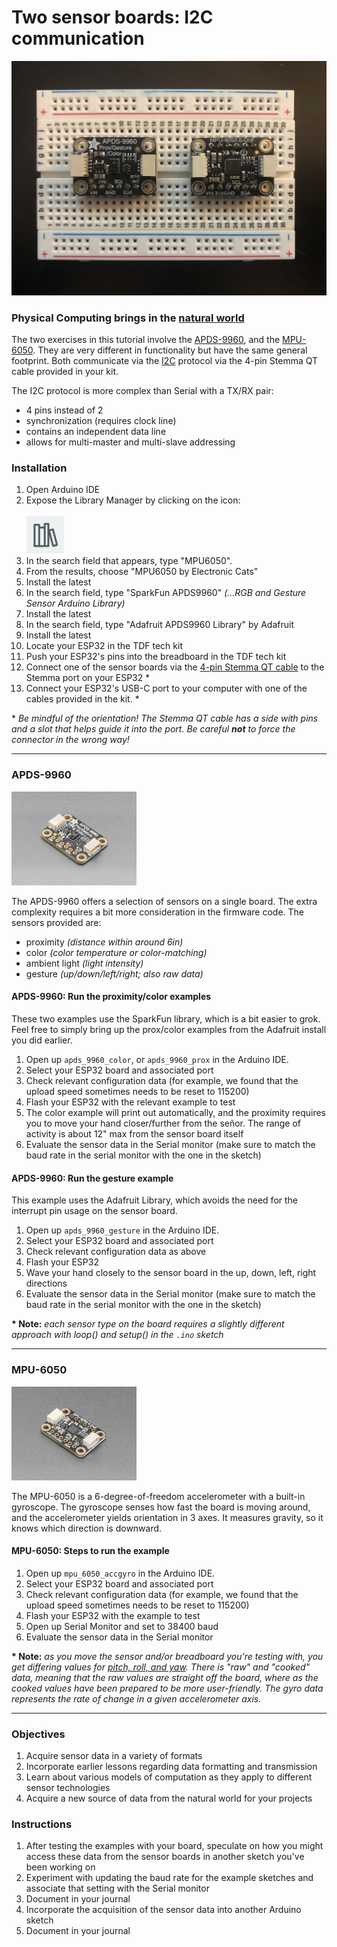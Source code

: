 # Two sensor boards:  I2C communication 

<p align="center"></div><img src="imgs/two_boards.JPG" width="600px"/></p>

### Physical Computing brings in the [natural world](https://en.wikipedia.org/wiki/Natural_environment)

The two exercises in this tutorial involve the [APDS-9960](https://www.adafruit.com/product/3595), and the [MPU-6050](https://www.adafruit.com/product/3886).  They are very different in functionality but have the same general footprint.  Both communicate via the [I2C](https://en.wikipedia.org/wiki/I%C2%B2C) protocol via the 4-pin Stemma QT cable provided in your kit. 

The I2C protocol is more complex than Serial with a TX/RX pair:

- 4 pins instead of 2
- synchronization (requires clock line)
- contains an independent data line
- allows for multi-master and multi-slave addressing

### Installation

1. Open Arduino IDE
2. Expose the Library Manager by clicking on the icon:<br><br><img src="imgs/icon_libmanager.png" width="60px" />
3. In the search field that appears, type "MPU6050".
4. From the results, choose "MPU6050 by Electronic Cats"
5. Install the latest 
6. In the search field, type "SparkFun APDS9960" *(...RGB and Gesture Sensor Arduino Library)*
7. Install the latest
8. In the search field, type "Adafruit APDS9960 Library" by Adafruit
9. Install the latest
10. Locate your ESP32 in the TDF tech kit
11. Push your ESP32's pins into the breadboard in the TDF tech kit
12. Connect one of the sensor boards via the [4-pin Stemma QT cable](https://www.adafruit.com/product/4399) to the Stemma port on your ESP32 *
13. Connect your ESP32's USB-C port to your computer with one of the cables provided in the kit. *

\* *Be mindful of the orientation!  The Stemma QT cable has a side with pins and a slot that helps guide it into the port.  Be careful **not** to force the connector in the wrong way!*

---

### APDS-9960

<img src="imgs/apds9960.jpg" width="200px" />

The APDS-9960 offers a selection of sensors on a single board.  The extra complexity requires a bit more consideration in the firmware code.  The sensors provided are:

- proximity *(distance within around 6in)*
- color *(color temperature or color-matching)*
- ambient light *(light intensity)*
- gesture *(up/down/left/right; also raw data)*

#### APDS-9960: Run the proximity/color examples

These two examples use the SparkFun library, which is a bit easier to grok.  Feel free to simply bring up the prox/color examples from the Adafruit install you did earlier. 

1. Open up `apds_9960_color`, or `apds_9960_prox` in the Arduino IDE.
2. Select your ESP32 board and associated port
3. Check relevant configuration data (for example, we found that the upload speed sometimes needs to be reset to 115200)
4. Flash your ESP32 with the relevant example to test
5. The color example will print out automatically, and the proximity requires you to move your hand closer/further from the señor.  The range of activity is about 12" max from the sensor board itself
6. Evaluate the sensor data in the Serial monitor (make sure to match the baud rate in the serial monitor with the one in the sketch)

#### APDS-9960: Run the gesture example

This example uses the Adafruit Library, which avoids the need for the interrupt pin usage on the sensor board.

1. Open up `apds_9960_gesture` in the Arduino IDE.
2. Select your ESP32 board and associated port
3. Check relevant configuration data as above
4. Flash your ESP32
5. Wave your hand closely to the sensor board in the up, down, left, right directions
6. Evaluate the sensor data in the Serial monitor (make sure to match the baud rate in the serial monitor with the one in the sketch)

**\* Note:** *each sensor type on the board requires a slightly different approach with loop() and setup() in the `.ino` sketch*

---

### MPU-6050

<img src="imgs/mpu6050.jpg" width="200px" />

The MPU-6050 is a 6-degree-of-freedom accelerometer with a built-in gyroscope.  The gyroscope senses how fast the board is moving around, and the accelerometer yields orientation in 3 axes.  It measures gravity, so it knows which direction is downward.

#### MPU-6050: Steps to run the example

1. Open up `mpu_6050_accgyro` in the Arduino IDE.
2. Select your ESP32 board and associated port
3. Check relevant configuration data (for example, we found that the upload speed sometimes needs to be reset to 115200)
4. Flash your ESP32 with the example to test
5. Open up Serial Monitor and set to 38400 baud
6. Evaluate the sensor data in the Serial monitor

**\* Note:** *as you move the sensor and/or breadboard you're testing with, you get differing values for [pitch, roll, and yaw](https://en.wikipedia.org/wiki/Euler_angles).  There is "raw" and "cooked" data, meaning that the raw values are straight off the board, where as the cooked values have been prepared to be more user-friendly.  The gyro data represents the rate of change in a given accelerometer axis.*

---

### Objectives

1. Acquire sensor data in a variety of formats
2. Incorporate earlier lessons regarding data formatting and transmission
3. Learn about various models of computation as they apply to different sensor technologies
4. Acquire a new source of data from the natural world for your projects

### Instructions

1. After testing the examples with your board, speculate on how you might access these data from the sensor boards in another sketch you've been working on
2. Experiment with updating the baud rate for the example sketches and associate that setting with the Serial monitor
3. Document in your journal
4. Incorporate the acquisition of the sensor data into another Arduino sketch
5. Document in your journal
